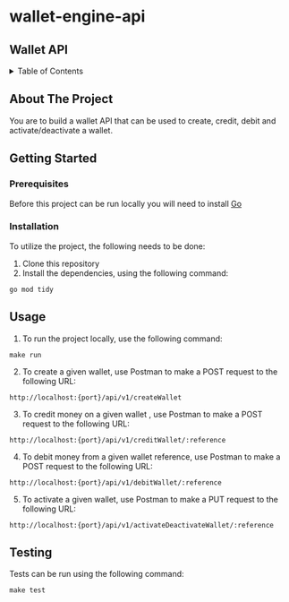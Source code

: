 # wallet-engine-api
## Wallet API
<details>
  <summary>Table of Contents</summary>
  <ol>
    <li>
      <a href="#about-the-project">About The Project</a>
    </li>
    <li>
      <a href="#getting-started">Getting Started</a>
      <ul>
        <li><a href="#prerequisites">Prerequisites</a></li>
        <li><a href="#installation">Installation</a></li>
      </ul>
    </li>
    <li><a href="#usage">Usage</a></li>
    <li><a href="#testing">Testing</a></li>
  </ol>
</details>


## About The Project
You are to build a wallet API that can be used to create, credit, debit and activate/deactivate a wallet.
## Getting Started

### Prerequisites

Before this project can be run locally you will need to install [Go](https://golang.org/doc/install)

### Installation

To utilize the project, the following needs to be done:
1. Clone this repository
2. Install the dependencies, using the following command:
```
go mod tidy
```

## Usage

1. To run the project locally, use the following command:
```
make run
```
2. To create a given wallet, use Postman to make a POST request to the following URL:
```
http://localhost:{port}/api/v1/createWallet
```
3. To credit money on a given wallet
   , use Postman to make a POST request to the following URL:
```
http://localhost:{port}/api/v1/creditWallet/:reference
```
4. To debit money from a given wallet reference, use Postman to make a POST request to the following URL:
```
http://localhost:{port}/api/v1/debitWallet/:reference
```
5. To activate a given wallet, use Postman to make a PUT request to the following URL:
```
http://localhost:{port}/api/v1/activateDeactivateWallet/:reference
```

## Testing
Tests can be run using the following command:
```
make test
```